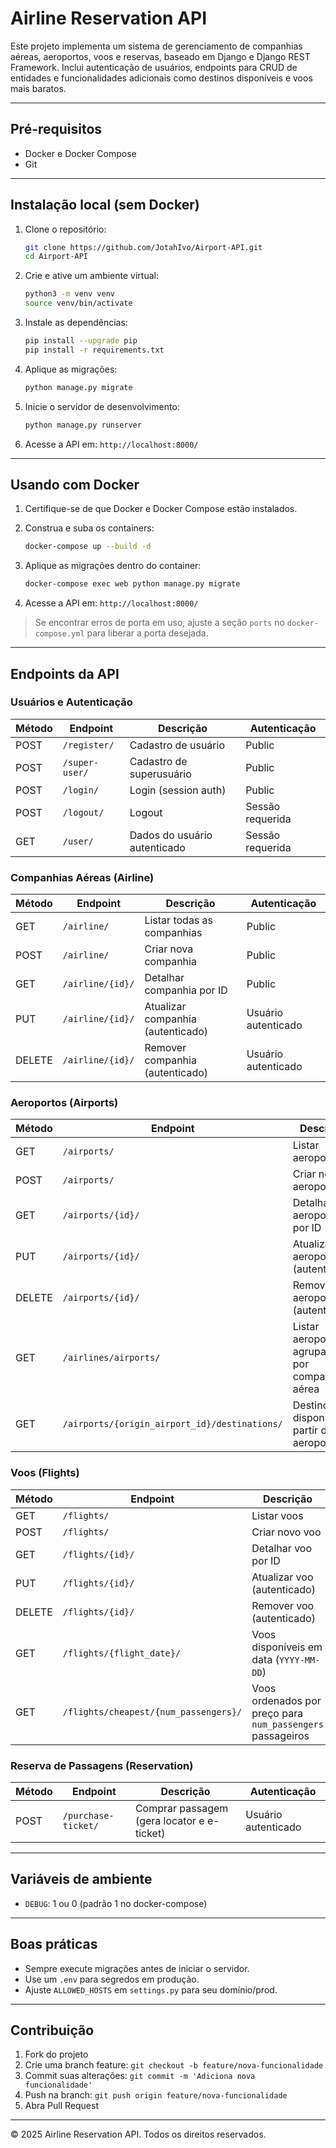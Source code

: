 # Airline Reservation API

Este projeto implementa um sistema de gerenciamento de companhias aéreas, aeroportos, voos e reservas, baseado em Django e Django REST Framework. Inclui autenticação de usuários, endpoints para CRUD de entidades e funcionalidades adicionais como destinos disponíveis e voos mais baratos.

---

## Pré-requisitos

* Docker e Docker Compose
* Git

---

## Instalação local (sem Docker)

1. Clone o repositório:

   ```bash
   git clone https://github.com/JotahIvo/Airport-API.git
   cd Airport-API
   ```
2. Crie e ative um ambiente virtual:

   ```bash
   python3 -m venv venv
   source venv/bin/activate
   ```
3. Instale as dependências:

   ```bash
   pip install --upgrade pip
   pip install -r requirements.txt
   ```
4. Aplique as migrações:

   ```bash
   python manage.py migrate
   ```

5. Inicie o servidor de desenvolvimento:

   ```bash
   python manage.py runserver
   ```
6. Acesse a API em: `http://localhost:8000/`

---

## Usando com Docker

1. Certifique-se de que Docker e Docker Compose estão instalados.
2. Construa e suba os containers:

   ```bash
   docker-compose up --build -d
   ```
3. Aplique as migrações dentro do container:

   ```bash
   docker-compose exec web python manage.py migrate
   ```
4. Acesse a API em: `http://localhost:8000/`

> Se encontrar erros de porta em uso, ajuste a seção `ports` no `docker-compose.yml` para liberar a porta desejada.

---

## Endpoints da API

### Usuários e Autenticação

| Método | Endpoint       | Descrição                    | Autenticação     |
| ------ | -------------- | ---------------------------- | ---------------- |
| POST   | `/register/`   | Cadastro de usuário          | Public           |
| POST   | `/super-user/` | Cadastro de superusuário     | Public           |
| POST   | `/login/`      | Login (session auth)         | Public           |
| POST   | `/logout/`     | Logout                       | Sessão requerida |
| GET    | `/user/`       | Dados do usuário autenticado | Sessão requerida |

### Companhias Aéreas (Airline)

| Método | Endpoint         | Descrição                         | Autenticação        |
| ------ | ---------------- | --------------------------------- | ------------------- |
| GET    | `/airline/`      | Listar todas as companhias        | Public              |
| POST   | `/airline/`      | Criar nova companhia              | Public              |
| GET    | `/airline/{id}/` | Detalhar companhia por ID         | Public              |
| PUT    | `/airline/{id}/` | Atualizar companhia (autenticado) | Usuário autenticado |
| DELETE | `/airline/{id}/` | Remover companhia (autenticado)   | Usuário autenticado |

### Aeroportos (Airports)

| Método | Endpoint                                      | Descrição                                       | Autenticação        |
| ------ | --------------------------------------------- | ----------------------------------------------- | ------------------- |
| GET    | `/airports/`                                  | Listar aeroportos                               | Public              |
| POST   | `/airports/`                                  | Criar novo aeroporto                            | Public              |
| GET    | `/airports/{id}/`                             | Detalhar aeroporto por ID                       | Public              |
| PUT    | `/airports/{id}/`                             | Atualizar aeroporto (autenticado)               | Usuário autenticado |
| DELETE | `/airports/{id}/`                             | Remover aeroporto (autenticado)                 | Usuário autenticado |
| GET    | `/airlines/airports/`                         | Listar aeroportos agrupados por companhia aérea | Public              |
| GET    | `/airports/{origin_airport_id}/destinations/` | Destinos disponíveis a partir de um aeroporto   | Public              |

### Voos (Flights)

| Método | Endpoint                              | Descrição                                                  | Autenticação        |
| ------ | ------------------------------------- | ---------------------------------------------------------- | ------------------- |
| GET    | `/flights/`                           | Listar voos                                                | Public              |
| POST   | `/flights/`                           | Criar novo voo                                             | Public              |
| GET    | `/flights/{id}/`                      | Detalhar voo por ID                                        | Public              |
| PUT    | `/flights/{id}/`                      | Atualizar voo (autenticado)                                | Usuário autenticado |
| DELETE | `/flights/{id}/`                      | Remover voo (autenticado)                                  | Usuário autenticado |
| GET    | `/flights/{flight_date}/`             | Voos disponíveis em data (`YYYY-MM-DD`)                    | Public              |
| GET    | `/flights/cheapest/{num_passengers}/` | Voos ordenados por preço para `num_passengers` passageiros | Public              |

### Reserva de Passagens (Reservation)

| Método | Endpoint            | Descrição                                  | Autenticação        |
| ------ | ------------------- | ------------------------------------------ | ------------------- |
| POST   | `/purchase-ticket/` | Comprar passagem (gera locator e e-ticket) | Usuário autenticado |

---

## Variáveis de ambiente

* `DEBUG`: 1 ou 0 (padrão 1 no docker-compose)

---

## Boas práticas

* Sempre execute migrações antes de iniciar o servidor.
* Use um `.env` para segredos em produção.
* Ajuste `ALLOWED_HOSTS` em `settings.py` para seu domínio/prod.

---

## Contribuição

1. Fork do projeto
2. Crie uma branch feature: `git checkout -b feature/nova-funcionalidade`
3. Commit suas alterações: `git commit -m 'Adiciona nova funcionalidade'`
4. Push na branch: `git push origin feature/nova-funcionalidade`
5. Abra Pull Request

---

© 2025 Airline Reservation API. Todos os direitos reservados.
